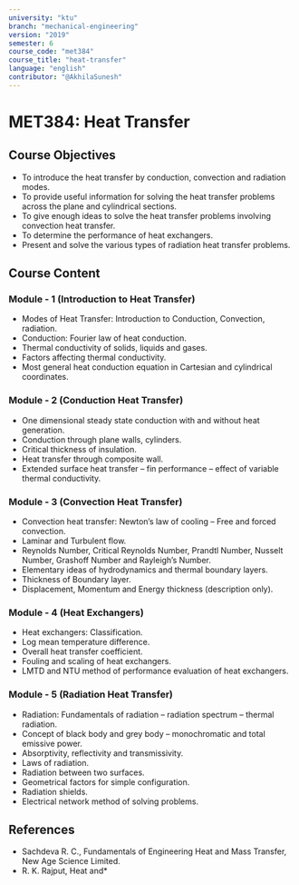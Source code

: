 ```yaml
---
university: "ktu"
branch: "mechanical-engineering"
version: "2019"
semester: 6
course_code: "met384"
course_title: "heat-transfer"
language: "english"
contributor: "@AkhilaSunesh"
---
```


# MET384: Heat Transfer

## Course Objectives
* To introduce the heat transfer by conduction, convection and radiation modes.  
* To provide useful information for solving the heat transfer problems across the plane and cylindrical sections.  
* To give enough ideas to solve the heat transfer problems involving convection heat transfer.  
* To determine the performance of heat exchangers.  
* Present and solve the various types of radiation heat transfer problems.  

## Course Content

### Module - 1 (Introduction to Heat Transfer)
* Modes of Heat Transfer: Introduction to Conduction, Convection, radiation.  
* Conduction: Fourier law of heat conduction.  
* Thermal conductivity of solids, liquids and gases.  
* Factors affecting thermal conductivity.  
* Most general heat conduction equation in Cartesian and cylindrical coordinates.  

### Module - 2 (Conduction Heat Transfer)
* One dimensional steady state conduction with and without heat generation.  
* Conduction through plane walls, cylinders.  
* Critical thickness of insulation.  
* Heat transfer through composite wall.  
* Extended surface heat transfer – fin performance – effect of variable thermal conductivity.  

### Module - 3 (Convection Heat Transfer)
* Convection heat transfer: Newton’s law of cooling – Free and forced convection.  
* Laminar and Turbulent flow.  
* Reynolds Number, Critical Reynolds Number, Prandtl Number, Nusselt Number, Grashoff Number and Rayleigh’s Number.  
* Elementary ideas of hydrodynamics and thermal boundary layers.  
* Thickness of Boundary layer.  
* Displacement, Momentum and Energy thickness (description only).  

### Module - 4 (Heat Exchangers)
* Heat exchangers: Classification.  
* Log mean temperature difference.  
* Overall heat transfer coefficient.  
* Fouling and scaling of heat exchangers.  
* LMTD and NTU method of performance evaluation of heat exchangers.  

### Module - 5 (Radiation Heat Transfer)
* Radiation: Fundamentals of radiation – radiation spectrum – thermal radiation.  
* Concept of black body and grey body – monochromatic and total emissive power.  
* Absorptivity, reflectivity and transmissivity.  
* Laws of radiation.  
* Radiation between two surfaces.  
* Geometrical factors for simple configuration.  
* Radiation shields.  
* Electrical network method of solving problems.  

## References
* Sachdeva R. C., Fundamentals of Engineering Heat and Mass Transfer, New Age Science Limited.  
* R. K. Rajput, Heat and*
